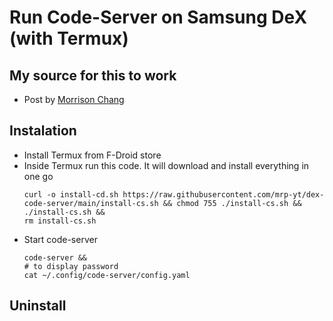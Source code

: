 # Run Code-Server on Samsung DeX (with Termux)

## My source for this to work
* Post by [Morrison Chang](https://dev.to/codeledger/how-to-get-visual-studio-code-to-run-in-termux-on-android-405j)

## Instalation
* Install Termux from F-Droid store
* Inside Termux run this code. It will download and install everything in one go
  ```
  curl -o install-cd.sh https://raw.githubusercontent.com/mrp-yt/dex-code-server/main/install-cs.sh && chmod 755 ./install-cs.sh && ./install-cs.sh &&
  rm install-cs.sh
  ```
* Start code-server 
  ```
  code-server &&
  # to display password
  cat ~/.config/code-server/config.yaml
  ```
## Uninstall
  
